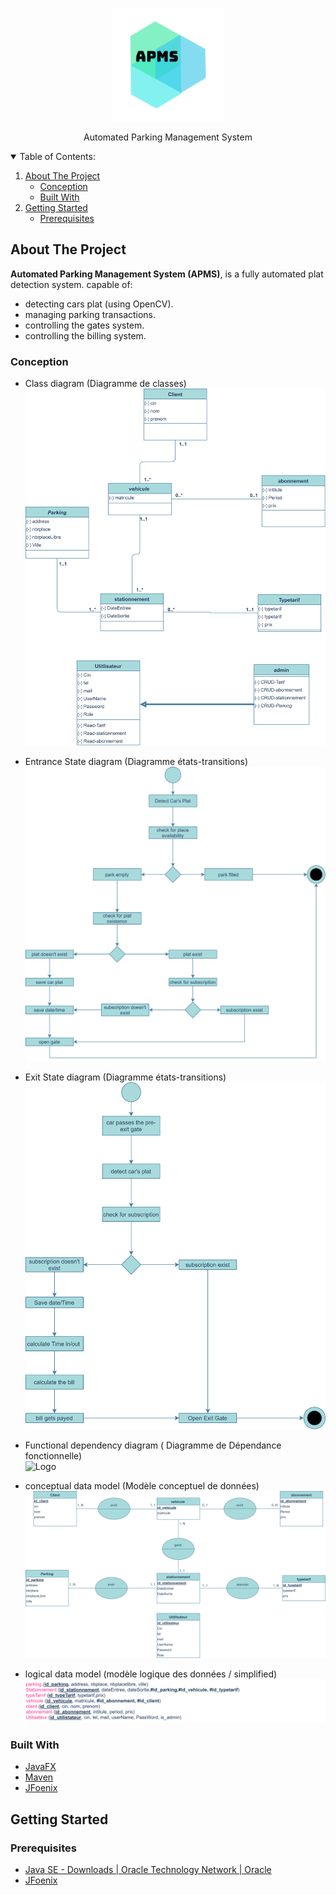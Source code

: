 




<!-- PROJECT LOGO -->
<br />
<p align="center">
  <a href="">
    <img src="src/main/resources/assets/flag.png" alt="Logo" width="180">
  </a>
  <p align="center">
   Automated Parking Management System
  </p>
    
  
<!-- TABLE OF CONTENTS -->
<details open="open">
  <summary>Table of Contents:</summary>
  <ol>
    <li>
      <a href="#about-the-project">About The Project</a>
      <ul>
      <li><a href="#conception">Conception</a></li>
        <li><a href="#built-with">Built With</a></li>
      </ul>
    </li>
    <li>
      <a href="#getting-started">Getting Started</a>
      <ul>
        <li><a href="#prerequisites">Prerequisites</a></li>
      </ul>
    </li>
  </ol>
</details>



<!-- ABOUT THE PROJECT -->
## About The Project



<b>Automated Parking Management System (APMS)</b>, is a fully automated plat detection system.
capable of:
  - detecting cars plat (using OpenCV).
  - managing parking transactions.
  - controlling the gates system.
  - controlling the billing system.

### Conception
- Class diagram (Diagramme de classes)<br>
  <img src="readMeAssets/diagramme-class.png" alt="Logo" >
  
- Entrance State diagram (Diagramme états-transitions)<br>
  <img src="readMeAssets/etat-transition-entrence.png" alt="Logo" >
  
- Exit State diagram (Diagramme états-transitions)<br>
  <img src="readMeAssets/etat-transition-exit.png" alt="Logo" >

- Functional dependency diagram ( Diagramme de Dépendance fonctionnelle)<br>
  <img src="readMeAssets/schéma-de-dependance-fonctionnelle.png" alt="Logo" >

- conceptual data model (Modèle conceptuel de données)<br>
  <img src="readMeAssets/MCD.png" alt="Logo" >

- logical data model (modèle logique des données / simplified)<br>
  <img src="readMeAssets/MLD.png" alt="Logo" >

### Built With
* [JavaFX ](https://openjfx.io/)
* [Maven](https://maven.apache.org/)
* [JFoenix](http://www.jfoenix.com/)



<!-- GETTING STARTED -->
## Getting Started

### Prerequisites


* [Java SE - Downloads | Oracle Technology Network | Oracle](https://www.oracle.com/java/technologies/javase-downloads.html)
*  [JFoenix](http://www.jfoenix.com/)
